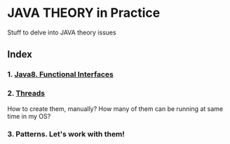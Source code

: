 # JAVA THEORY in Practice
Stuff to delve into JAVA theory issues

## Index
### 1. [Java8. Functional Interfaces](https://github.com/xarlie85/JAVA/blob/master/javaBasics/src/basics/functions/FunctionalInterfaceInitializer.java)
      
### 2. [Threads](https://github.com/xarlie85/JAVA/blob/master/javaBasics/src/basics/threads/ThreadsTester.java) 
How to create them, manually? 
How many of them can be running at same time in my OS?
### 3. Patterns. Let's work with them!
